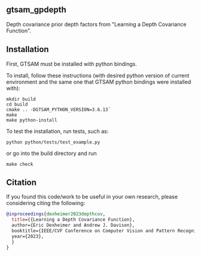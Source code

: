 ## gtsam_gpdepth

Depth covariance prior depth factors from "Learning a Depth Covariance Function".

## Installation

First, GTSAM must be installed with python bindings.

To install, follow these instructions (with desired python version of current environment and the same one that GTSAM python bindings were installed with):

```
mkdir build
cd build
cmake .. -DGTSAM_PYTHON_VERSION=3.6.13`
make
make python-install
```

To test the installation, run tests, such as:
```
python python/tests/test_example.py
```
or go into the build directory and run
```
make check
```

## Citation
If you found this code/work to be useful in your own research, please considering citing the following:
```bibtex
@inproceedings{dexheimer2023depthcov,
  title={{Learning a Depth Covariance Function},
  author={Eric Dexheimer and Andrew J. Davison},
  booktitle={IEEE/CVF Conference on Computer Vision and Pattern Recognition (CVPR).},
  year={2023},
  }
}
```